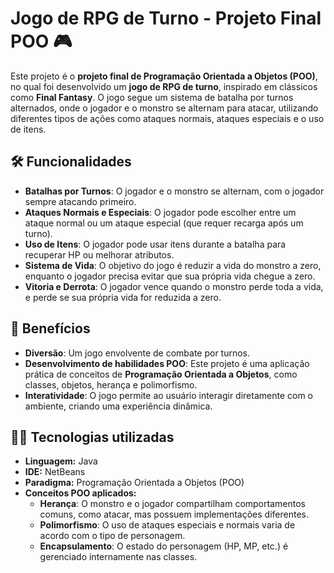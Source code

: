# Jogo de RPG de Turno - Projeto Final POO 🎮

Este projeto é o **projeto final de Programação Orientada a Objetos (POO)**, no qual foi desenvolvido um **jogo de RPG de turno**, inspirado em clássicos como **Final Fantasy**. O jogo segue um sistema de batalha por turnos alternados, onde o jogador e o monstro se alternam para atacar, utilizando diferentes tipos de ações como ataques normais, ataques especiais e o uso de itens.

## 🛠 Funcionalidades

- **Batalhas por Turnos**: O jogador e o monstro se alternam, com o jogador sempre atacando primeiro.  
- **Ataques Normais e Especiais**: O jogador pode escolher entre um ataque normal ou um ataque especial (que requer recarga após um turno).  
- **Uso de Itens**: O jogador pode usar itens durante a batalha para recuperar HP ou melhorar atributos.  
- **Sistema de Vida**: O objetivo do jogo é reduzir a vida do monstro a zero, enquanto o jogador precisa evitar que sua própria vida chegue a zero.  
- **Vitoria e Derrota**: O jogador vence quando o monstro perde toda a vida, e perde se sua própria vida for reduzida a zero.

## 🚀 Benefícios

- **Diversão**: Um jogo envolvente de combate por turnos.  
- **Desenvolvimento de habilidades POO**: Este projeto é uma aplicação prática de conceitos de **Programação Orientada a Objetos**, como classes, objetos, herança e polimorfismo.  
- **Interatividade**: O jogo permite ao usuário interagir diretamente com o ambiente, criando uma experiência dinâmica.

## 🧑‍💻 Tecnologias utilizadas

- **Linguagem:** Java  
- **IDE:** NetBeans  
- **Paradigma:** Programação Orientada a Objetos (POO)  
- **Conceitos POO aplicados:**
  - **Herança**: O monstro e o jogador compartilham comportamentos comuns, como atacar, mas possuem implementações diferentes.  
  - **Polimorfismo**: O uso de ataques especiais e normais varia de acordo com o tipo de personagem.  
  - **Encapsulamento**: O estado do personagem (HP, MP, etc.) é gerenciado internamente nas classes.

